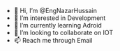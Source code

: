 - 👋 Hi, I’m @EngNazarHussain
- 👀 I’m interested in Development
- 🌱 I’m currently learning Adroid
- 💞️ I’m looking to collaborate on IOT
- 📫 Reach me through Email

<!---
EngNazarHussain/EngNazarHussain is a ✨ special ✨ repository because its `README.md` (this file) appears on your GitHub profile.
You can click the Preview link to take a look at your changes.
--->
